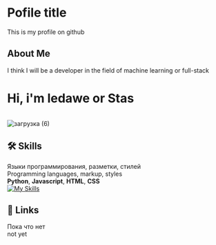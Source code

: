 # Pofile title

This is my profile on github


##  About Me
I think I will be a developer in the field of machine learning or full-stack

# Hi, i'm ledawe or Stas
```

```
![загрузка (6)](https://github.com/user-attachments/assets/1675ef73-04e1-4d36-9d86-9c429587b643)
## 🛠 Skills
Языки программирования, разметки, стилей\
Programming languages, markup, styles\
**Python**, **Javascript**, **HTML**, **CSS**\
[![My Skills](https://skillicons.dev/icons?i=py,js,html,css)](https://skillicons.dev)

## 🔗 Links
Пока что нет\
not yet


<!---!

leda-we/leda-we is a ✨ special ✨ repository because its `README.md` (this file) appears on your GitHub profile.
You can click the Preview link to take a look at your changes.
--->
